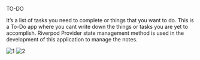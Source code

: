  TO-DO

It’s a list of tasks you need to complete or things that you want to do. 
This is a To-Do app where you cant write down the things or tasks you are yet to accomplish. 
Riverpod Provider state management method is used in the development of this application to manage the notes.


![1](https://github.com/notso-kushal/todo/assets/121866448/3c22fad9-1503-4610-80a9-d834d91bebbd)
![2](https://github.com/notso-kushal/todo/assets/121866448/7b8bac6c-9ebe-42c1-9c23-cd68a7104688)

